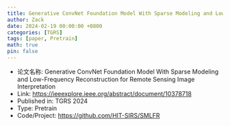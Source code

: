 ```yaml
---
title: Generative ConvNet Foundation Model With Sparse Modeling and Low-Frequency Reconstruction for Remote Sensing Image Interpretation
author: Zack
date: 2024-02-19 00:00:00 +0800
categories: [TGRS]
tags: [paper, Pretrain]
math: true
pin: false
---
```

- 论文名称: Generative ConvNet Foundation Model With Sparse Modeling and Low-Frequency Reconstruction for Remote Sensing Image Interpretation
- Link: https://ieeexplore.ieee.org/abstract/document/10378718
- Published in: TGRS 2024
- Type: Pretrain
- Code/Project: https://github.com/HIT-SIRS/SMLFR
